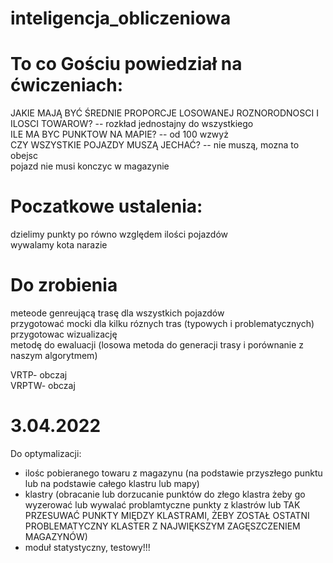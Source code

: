 # inteligencja_obliczeniowa

# To co Gościu powiedział na ćwiczeniach:
JAKIE MAJĄ BYĆ ŚREDNIE PROPORCJE LOSOWANEJ ROZNORODNOSCI I ILOSCI TOWAROW? -- rozkład jednostajny do wszystkiego<br/>
ILE MA BYC PUNKTOW NA MAPIE? -- od 100 wzwyż<br/>
CZY WSZYSTKIE POJAZDY MUSZĄ JECHAĆ?  -- nie muszą, mozna to obejsc<br/>
pojazd nie musi konczyc w magazynie<br/>

# Poczatkowe ustalenia:
dzielimy punkty po równo względem ilości pojazdów<br/>
wywalamy kota narazie<br/>

# Do zrobienia
meteode genreującą trasę dla wszystkich pojazdów<br/>
przygotować mocki dla kilku róznych tras (typowych i problematycznych)<br/>
przygotowac wizualizację<br/>
metodę do ewaluacji (losowa metoda do generacji trasy i porównanie z naszym algorytmem)<br/>

VRTP- obczaj<br/>
VRPTW- obczaj<br/>

# 3.04.2022
Do optymalizacji:
- ilośc pobieranego towaru z magazynu (na podstawie przyszłego punktu lub na podstawie całego klastru lub mapy)
- klastry (obracanie lub dorzucanie punktów do złego klastra żeby go wyzerować lub wywalać problamtyczne punkty z klastrów lub TAK PRZESUWAĆ PUNKTY MIĘDZY KLASTRAMI, ŻEBY ZOSTAŁ OSTATNI PROBLEMATYCZNY KLASTER Z NAJWIĘKSZYM ZAGĘSZCZENIEM MAGAZYNÓW)
- moduł statystyczny, testowy!!!
